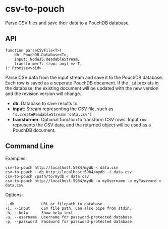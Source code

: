 # csv-to-pouch
Parse CSV files and save their data to a PouchDB database.

## API
```
function parseCSVFile<T>(
	db: PouchDB.Database<T>,
	input: NodeJS.ReadableStream,
	transformer?: (row: any) => T,
): Promise<void>
```
Parse CSV data from the input stream and save it to the PouchDB database.
Each row is saved as a seperate PouchDB document. If the `_id` prexists in
the database, the existing document will be updated with the new version
and the revision version will change.

- **db**: Database to save results to.
- **input**: Stream representing the CSV file,
  such as `fs.createReadableStream('data.csv')`
- **transformer**: Optional function to transform CSV rows.
  Input `row` represents the CSV data, and the returned object will be used as a
	PouchDB document.

## Command Line
Examples:
```
csv-to-pouch http://localhost:5984/mydb < data.csv
csv-to-pouch --db http://localhost:5984/mydb -i data.csv
csv-to-pouch /path/to/mydb < data.csv
csv-to-pouch http://localhost:5984/mydb -u myUsername -p myPassword < data.csv
```

Options:
```
--db            URL or filepath to database
-i, --input     CSV file path. Can also pipe from stdin.
-h, --help      Show help text
-u, --username  Username for password-protected database
-p, --password  Password for password-protected database
```
